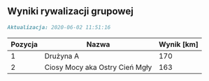 ## Wyniki rywalizacji grupowej

```markdown
Aktualizacja: 2020-06-02 11:51:16
```

Pozycja | Nazwa | Wynik [km] |
------------ | -------------  | -------------
 1 |Drużyna A | 170 
 2 |Ciosy Mocy aka Ostry Cień Mgły | 163